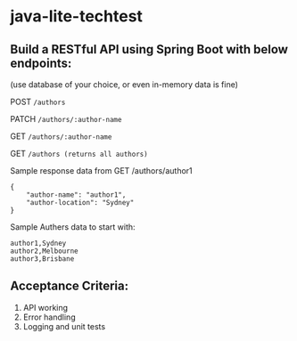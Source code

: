# java-lite-techtest

## Build a RESTful API using Spring Boot with below endpoints:
(use database of your choice, or even in-memory data is fine)

POST `/authors`

PATCH `/authors/:author-name`

GET `/authors/:author-name`

GET `/authors (returns all authors)`

Sample response data from GET /authors/author1
```
{
	"author-name": "author1",
	"author-location": "Sydney"
}
```

Sample Authers data to start with:
```
author1,Sydney
author2,Melbourne
author3,Brisbane
```

## Acceptance Criteria:
1. API working
2. Error handling
3. Logging and unit tests
